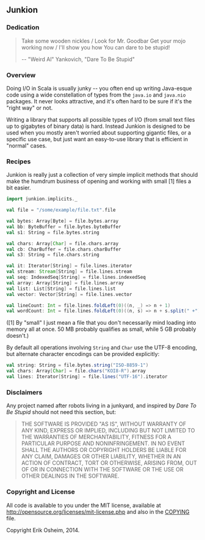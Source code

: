 ## Junkion

### Dedication

> Take some wooden nickles / Look for Mr. Goodbar
> Get your mojo working now / I'll show you how
> You can dare to be stupid!
>
> -- "Weird Al" Yankovich, "Dare To Be Stupid"

### Overview

Doing I/O in Scala is usually junky -- you often end up writing
Java-esque code using a wide constellation of types from the `java.io`
and `java.nio` packages. It never looks attractive, and it's often hard
to be sure if it's the "right way" or not.

Writing a library that supports all possible types of I/O (from small
text files up to gigabytes of binary data) is hard. Instead Junkion is
designed to be used when you mostly aren't worried about supporting
gigantic files, or a specific use case, but just want an easy-to-use
library that is efficient in "normal" cases.

### Recipes

Junkion is really just a collection of very simple implicit methods
that should make the humdrum business of opening and working with
small [1] files a bit easier.

```scala
import junkion.implicits._

val file = "/some/example/file.txt".file

val bytes: Array[Byte] = file.bytes.array
val bb: ByteBuffer = file.bytes.byteBuffer
val s1: String = file.bytes.string

val chars: Array[Char] = file.chars.array
val cb: CharBuffer = file.chars.charBuffer
val s3: String = file.chars.string

val it: Iterator[String] = file.lines.iterator
val stream: Stream[String] = file.lines.stream
val seq: IndexedSeq[String] = file.lines.indexedSeq
val array: Array[String] = file.lines.array
val list: List[String] = file.lines.list
val vector: Vector[String] = file.lines.vector

val lineCount: Int = file.lines.foldLeft(0)((n, _) => n + 1)
val wordCount: Int = file.lines.foldLeft(0)((n, s) => n + s.split(" +").length)
```

([1] By "small" I just mean a file that you don't necessarily mind
loading into memory all at once. 50 MB probably qualifies as small,
while 5 GB probably doesn't.)

By default all operations involving `String` and `Char` use the UTF-8
encoding, but alternate character encodings can be provided explicitly:

```scala
val string: String = file.bytes.string("ISO-8859-1")
val chars: Array[Char] = file.chars("KOI8-R").array
val lines: Iterator[String] = file.lines("UTF-16").iterator
```

### Disclaimers

Any project named after robots living in a junkyard, and inspired by
*Dare To Be Stupid* should not need this section, but:

> THE SOFTWARE IS PROVIDED "AS IS", WITHOUT WARRANTY OF ANY KIND, EXPRESS OR
> IMPLIED, INCLUDING BUT NOT LIMITED TO THE WARRANTIES OF MERCHANTABILITY,
> FITNESS FOR A PARTICULAR PURPOSE AND NONINFRINGEMENT. IN NO EVENT SHALL THE
> AUTHORS OR COPYRIGHT HOLDERS BE LIABLE FOR ANY CLAIM, DAMAGES OR OTHER
> LIABILITY, WHETHER IN AN ACTION OF CONTRACT, TORT OR OTHERWISE, ARISING FROM,
> OUT OF OR IN CONNECTION WITH THE SOFTWARE OR THE USE OR OTHER DEALINGS IN THE
> SOFTWARE. 

### Copyright and License

All code is available to you under the MIT license, available at
http://opensource.org/licenses/mit-license.php and also in the
[COPYING](COPYING) file.

Copyright Erik Osheim, 2014.
